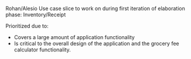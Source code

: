 Rohan/Alesio
Use case slice to work on during first iteration of elaboration phase: Inventory/Receipt

Prioritized due to: 
- Covers a large amount of application functionality
- Is critical to the overall design of the application and the grocery fee calculator functionality.
